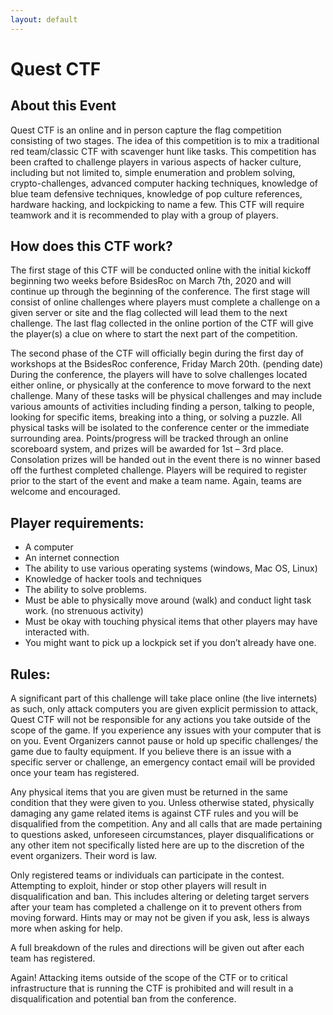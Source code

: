 ```yaml
---
layout: default
---
```

<div class="mb-3">
<h1>Quest CTF</h1>
</div>

## About this Event
Quest CTF is an online and in person capture the flag competition
consisting of two stages. The idea of this competition is to mix a
traditional red team/classic CTF with scavenger hunt like tasks. This
competition has been crafted to challenge players in various aspects
of hacker culture, including but not limited to, simple enumeration
and problem solving, crypto-challenges, advanced computer hacking
techniques, knowledge of blue team defensive techniques, knowledge of
pop culture references, hardware hacking, and lockpicking to name a
few. This CTF will require teamwork and it is recommended to play with
a group of players.

## How does this CTF work?
The first stage of this CTF will be conducted online with the initial
kickoff beginning two weeks before BsidesRoc on March 7th, 2020 and
will continue up through the beginning of the conference.
The first stage will consist of online challenges where players must
complete a challenge on a given server or site and the flag collected
will lead them to the next challenge.
The last flag collected in the online portion of the CTF will give the
player(s) a clue on where to start the next part of the competition.


The second phase of the CTF will officially begin during the first day
of workshops at the BsidesRoc conference, Friday March 20th. (pending
date)
During the conference, the players will have to solve challenges
located either online, or physically at the conference to move forward
to the next challenge. Many of these tasks will be physical challenges
and may include various amounts of activities including finding a
person, talking to people, looking for specific items, breaking into a
thing, or solving a puzzle. All physical tasks will be isolated to the
conference center or the immediate surrounding area.
Points/progress will be tracked through an online scoreboard system,
and prizes will be awarded for 1st – 3rd place. Consolation prizes
will be handed out in the event there is no winner based off the
furthest completed challenge.
Players will be required to register prior to the start of the event
and make a team name. Again, teams are welcome and encouraged.

## Player requirements:
 - A computer
 - An internet connection
 - The ability to use various operating systems (windows, Mac OS, Linux)
 - Knowledge of hacker tools and techniques
 - The ability to solve problems.
 - Must be able to physically move around (walk) and conduct light task work. (no strenuous activity)
 - Must be okay with touching physical items that other players may have interacted with.
 - You might want to pick up a lockpick set if you don’t already have one.

## Rules:
A significant part of this challenge will take place online (the live
internets) as such, only attack computers you are given explicit
permission to attack, Quest CTF will not be responsible for any
actions you take outside of the scope of the game.
If you experience any issues with your computer that is on you. Event
Organizers cannot pause or hold up specific challenges/ the game due
to faulty equipment. If you believe there is an issue with a specific
server or challenge, an emergency contact email will be provided once
your team has registered.

Any physical items that you are given must be returned in the same
condition that they were given to you. Unless otherwise stated,
physically damaging any game related items is against CTF rules and
you will be disqualified from the competition.
Any and all calls that are made pertaining to questions asked,
unforeseen circumstances, player disqualifications or any other item
not specifically listed here are up to the discretion of the event
organizers. Their word is law.

Only registered teams or individuals can participate in the contest.
Attempting to exploit, hinder or stop other players will result in
disqualification and ban. This includes altering or deleting target
servers after your team has completed a challenge on it to prevent
others from moving forward.
Hints may or may not be given if you ask, less is always more when
asking for help.

A full breakdown of the rules and directions will be given out after
each team has registered.

Again! Attacking items outside of the scope of the CTF or to critical
infrastructure that is running the CTF is prohibited and will result
in a disqualification and potential ban from the conference.
